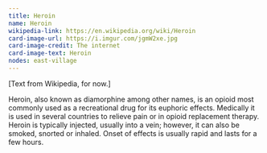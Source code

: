 ```yaml
---
title: Heroin
name: Heroin
wikipedia-link: https://en.wikipedia.org/wiki/Heroin
card-image-url: https://i.imgur.com/jgmW2xe.jpg
card-image-credit: The internet
card-image-text: Heroin
nodes: east-village
---
```


[Text from Wikipedia, for now.]

Heroin, also known as diamorphine among other names, is an opioid most commonly used as a recreational drug for its euphoric effects. Medically it is used in several countries to relieve pain or in opioid replacement therapy. Heroin is typically injected, usually into a vein; however, it can also be smoked, snorted or inhaled. Onset of effects is usually rapid and lasts for a few hours.
